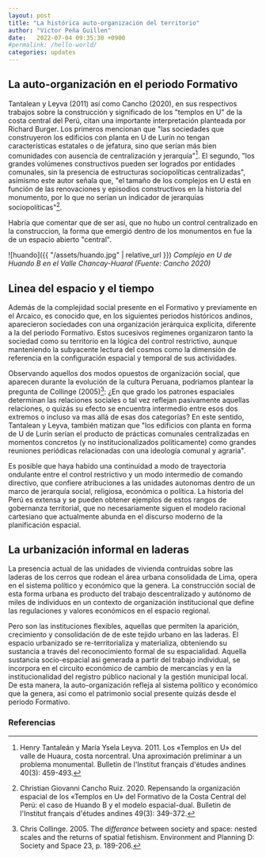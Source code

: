 ```yaml
---
layout: post
title: "La histórica auto-organización del territorio"
author: "Victor Peña Guillen"
date:   2022-07-04 09:35:30 +0900
#permalink: /hello-world/
categories: updates
---
```


## La auto-organización en el periodo Formativo

Tantalean y Leyva (2011) así como Cancho (2020), en sus respectivos trabajos sobre la construcción y significado de los "templos en U" de la costa central del Perú, citan una importante interpretación planteada por Richard Burger. Los primeros mencionan que "las sociedades que construyeron los edificios con planta en U de Lurín no tengan características estatales o de jefatura, sino que serían más bien comunidades con ausencia de centralización y jerarquía"[^1]. El segundo, "los grandes volúmenes constructivos pueden ser logrados por entidades comunales, sin la presencia de estructuras sociopolíticas centralizadas", asimismo este autor señala que, "el tamaño de los complejos en U está en función de las renovaciones y episodios constructivos en la historia del monumento, por lo que no serían un indicador de jerarquías sociopolíticas"[^2].

Habría que comentar que de ser así, que no hubo un control centralizado en la construccion, la forma que emergió dentro de los monumentos en fue la de un espacio abierto "central".

![huando]({{ "/assets/huando.jpg" | relative_url }})
*Complejo en U de Huando B en el Valle Chancay-Huaral (Fuente: Cancho 2020)*

## Linea del espacio y el tiempo

Además de la complejidad social presente en el Formativo y previamente en el Arcaico, es conocido que, en los siguientes periodos históricos andinos, aparecieron sociedades con una organización jerárquica explícita, diferente a la del periodo Formativo. Estos sucesivos regímenes organizaron tanto la sociedad como su territorio en la lógica del control restrictivo, aunque manteniendo la subyacente lectura del cosmos como la dimensión de referencia en la configuración espacial y temporal de sus actividades.

Observando aquellos dos modos opuestos de organización social, que aparecen durante la evolución de la cultura Peruana, podriamos plantear la pregunta de Collinge (2005)[^3]: ¿En que grado los patrones espaciales determinan las relaciones sociales o tal vez reflejan pasivamente aquellas relaciones, o quizás su efecto se encuentra intermedio entre esos dos extremos o incluso va mas allá de esas dos categorías?
En este sentido, Tantalean y Leyva, también matizan que "los edificios con planta en forma de U de Lurín serían el producto de prácticas comunales centralizadas en momentos concretos (y no institucionalizados políticamente) como grandes reuniones periódicas relacionadas con una ideología comunal y agraria".

Es posible que haya habido una continuidad a modo de trayectoria ondulante entre el control restrictivo y un modo intermedio de comando directivo, que confiere atribuciones a las unidades autonomas dentro de un marco de jerarquía social, religiosa, económica o política. La historia del Perú es extensa y se pueden obtener ejemplos de estos rangos de gobernanza territorial, que no necesariamente siguen el modelo racional cartesiano que actualmente abunda en el discurso moderno de la planificación espacial.

## La urbanización informal en laderas

La presencia actual de las unidades de vivienda contruidas sobre las laderas de los cerros que rodean el área urbana consolidada de Lima, opera en el sistema político y económico que la genera.
La construcción social de esta forma urbana es producto del trabajo descentralizado y autónomo de miles de individuos en un contexto de organización institucional que define las regulaciones y valores económicos en el espacio regional.

Pero son las instituciones flexibles, aquellas que permiten la aparición, crecimiento y consolidación de de este tejido urbano en las laderas. El espacio urbanizado se re-territorializa y materializa, obteniendo su sustancia a través del reconocimiento formal de su espacialidad.
Aquella sustancia socio-espacial asi generada a partir del trabajo individual, se incorpora en el circuito económico de cambio de mercancías y en la institucionalidad del registro público nacional y la gestión municipal local. De esta manera, la auto-organización refleja al sistema político y económico que la genera, así como el patrimonio social presente quizás desde el periodo Formativo.

### Referencias

[^1]: Henry Tantaleán y María Ysela Leyva. 2011. Los «Templos en U» del valle de Huaura, costa norcentral. Una aproximación preliminar a un problema monumental. Bulletin de l'Institut français d'études andines 40(3): 459-493.

[^2]: Christian Giovanni Cancho Ruiz. 2020. Repensando la organización espacial de los «Templos en U» del Formativo de la Costa Central del Perú: el caso de Huando B y el modelo espacial-dual. Bulletin de l'Institut français d'études andines 49(3): 349-372.

[^3]: Chris Collinge. 2005. The _differance_ between society and space: nested scales and the returns of spatial fetishism. Environment and Planning D: Society and Space 23, p. 189-206.
